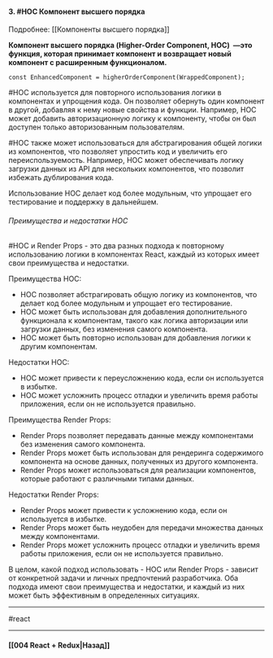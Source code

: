 #### 3.  #HOC Компонент высшего порядка
Подробнее: [[Компоненты высшего порядка]]

**Компонент высшего порядка (Higher-Order Component, HOC)  —это функция, которая принимает компонент и возвращает новый компонент с расширенным функционалом.**

```
const EnhancedComponent = higherOrderComponent(WrappedComponent);
```

#HOC используется для повторного использования логики в компонентах и упрощения кода. 
Он позволяет обернуть один компонент в другой, добавляя к нему новые свойства и функции. Например, HOC может добавить авторизационную логику к компоненту, чтобы он был доступен только авторизованным пользователям.

#HOC также может использоваться для абстрагирования общей логики из компонентов, что позволяет упростить код и увеличить его переиспользуемость. 
Например, HOC может обеспечивать логику загрузки данных из API для нескольких компонентов, что позволит избежать дублирования кода.

Использование HOC делает код более модульным, что упрощает его тестирование и поддержку в дальнейшем.

###### Преимущества и недостатки HOC

#HOC  и Render Props - это два разных подхода к повторному использованию логики в компонентах React, каждый из которых имеет свои преимущества и недостатки.

Преимущества HOC:
-   HOC позволяет абстрагировать общую логику из компонентов, что делает код более модульным и упрощает его тестирование.
-   HOC может быть использован для добавления дополнительного функционала к компонентам, такого как логика авторизации или загрузки данных, без изменения самого компонента.
-   HOC может быть повторно использован для добавления логики к другим компонентам.

Недостатки HOC:
-   HOC может привести к переусложнению кода, если он используется в избытке.
-   HOC может усложнить процесс отладки и увеличить время работы приложения, если он не используется правильно.

Преимущества Render Props:
-   Render Props позволяет передавать данные между компонентами без изменения самого компонента.
-   Render Props может быть использован для рендеринга содержимого компонента на основе данных, полученных из другого компонента.
-   Render Props может использоваться для реализации компонентов, которые работают с различными типами данных.

Недостатки Render Props:
-   Render Props может привести к усложнению кода, если он используется в избытке.
-   Render Props может быть неудобен для передачи множества данных между компонентами.
-   Render Props может усложнить процесс отладки и увеличить время работы приложения, если он не используется правильно.

В целом, какой подход использовать - HOC или Render Props - зависит от конкретной задачи и личных предпочтений разработчика. Оба подхода имеют свои преимущества и недостатки, и каждый из них может быть эффективным в определенных ситуациях.

____
#react

____

#### [[004 React + Redux|Назад]]